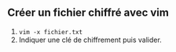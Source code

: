 ## Créer un fichier chiffré avec vim
1. `vim -x fichier.txt`
2. Indiquer une clé de chiffrement puis valider.
